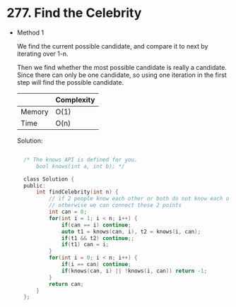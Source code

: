 # 277. Find the Celebrity

- Method 1

  We find the current possible candidate, and compare it to next by iterating over 1-n.

  Then we find whether the most possible candidate is really a candidate. Since there can only be one candidate, so using one iteration in the first step will find the possible candidate.

  |        | Complexity |
  | ------ | ---------- |
  | Memory | O(1)       |
  | Time   | O(n)       |

  Solution:

  ```h

    /* The knows API is defined for you.
        bool knows(int a, int b); */

    class Solution {
    public:
        int findCelebrity(int n) {
            // if 2 people know each other or both do not know each other then false
            // otherwise we can connect these 2 points
            int can = 0;
            for(int i = 1; i < n; i++) {
                if(can == i) continue;
                auto t1 = knows(can, i), t2 = knows(i, can);
                if(t1 && t2) continue;;
                if(t1) can = i;
            }
            for(int i = 0; i < n; i++) {
                if(i == can) continue;
                if(knows(can, i) || !knows(i, can)) return -1;
            }
            return can;
        }
    };


  ```

<!-- - Method 2

    This is another method.

    | |   Complexity  |
    | ----------- | ----------- |
    |  Memory     | O(n) |
    |      Time       |  O(n) |


    Solution:

    ``` h



    ```

- Additional Knowledge:

    Here are some additional knowledge.



<br> -->
